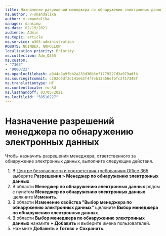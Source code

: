 ```yaml
---
title: Назначение разрешений менеджера по обнаружению электронных данных
ms.author: v-smandalika
author: v-smandalika
manager: dansimp
ms.date: 02/19/2021
audience: Admin
ms.topic: article
ms.service: o365-administration
ROBOTS: NOINDEX, NOFOLLOW
localization_priority: Priority
ms.collection: Adm_O365
ms.custom:
- "7363"
- "9000722"
ms.openlocfilehash: a944c8a9fbb2a233d36b6ef1779227d3a079adfb
ms.sourcegitcommit: c202c0df2d141e63f4f7eb13a56efbfc2f57348f
ms.translationtype: HT
ms.contentlocale: ru-RU
ms.lasthandoff: 03/05/2021
ms.locfileid: "50510227"
---
```

# <a name="assign-ediscovery-manager-permissions"></a>Назначение разрешений менеджера по обнаружению электронных данных

Чтобы назначить разрешения менеджера, ответственного за обнаружение электронных данных, выполните следующие действия.

1. В [Центре безопасности и соответствия требованиям Office 365](https://sip.protection.office.com/) выберите **Разрешения > Менеджер по обнаружению электронных данных**.
2. В области **Менеджер по обнаружению электронных данных** рядом с пунктом **Менеджер по обнаружению электронных данных** щелкните **Изменить**.
3. В области **Изменение свойства "Выбор менеджера по обнаружению электронных данных"** щелкните **Выбор менеджера по обнаружению электронных данных**.
4. В области **Выбор менеджера по обнаружению электронных данных** нажмите **+ Добавить** и выберите имена пользователей.
5. Нажмите **Добавить > Готово > Сохранить**.